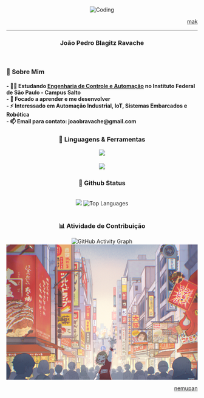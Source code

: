 <!-- Animated GIF Header -->
<div align="center">
  <img align="center" alt="Coding" width="100%" height="400" src="https://64.media.tumblr.com/a24cdc485e978a1273496530d4992573/31d798f6f2dab6f4-b0/s2048x3072/831bd49387357194394502d01ed8c6937042ace9.gifv"/>
  <p align="right"><a href="https://makrustic.tumblr.com/" name="MAK">mak</a></p>
</div>

---------------------------------------------------------------------

<!-- About Me Section -->
<h3 align="center"> João Pedro Blagitz Ravache</h3>

<br>

<h3 align="left">💫 Sobre Mim</h3>

<h4>
- 👨‍🎓 Estudando <a href="https://slt.ifsp.edu.br/index.php/component/content/article?id=510">Engenharia de Controle e Automação</a> no Instituto Federal de São Paulo - Campus Salto<br>
- 📖 Focado a aprender e me desenvolver<br>
- ⚡ Interessado em Automação Industrial, IoT, Sistemas Embarcados e Robótica<br>
- 📫 Email para contato: <strong>joaobravache@gmail.com</strong>

<!-- Skills Section -->
<h3 align="center">🚀 Linguagens & Ferramentas</h3>

<div align="center">
  <img src="https://skillicons.dev/icons?i=arduino,raspberrypi,cpp,c,python,java,html" /><br><br>
  <img src="https://skillicons.dev/icons?i=photoshop,blender,vscode,github,git,windows,lua" /><br>
</div>

<!-- git stat-->
<h3 align="center">🌱 Github Status</h3>
<br>
<div align="center">
  <img width="435" src="https://github-readme-stats.vercel.app/api?username=mrnutsu&count_private=true&show_icons=true&theme=nord&rank_icon=github&border_radius=10"/>
  <img width="330" src="https://github-readme-stats.vercel.app/api/top-langs/?username=mrnutsu&theme=nord&hide_border=false&include_all_commits=true&count_private=true&layout=compact" alt="Top Languages">
  
<!-- Proudly created with GPRM ( https://gprm.itsvg.in ) -->
</div>
<br/>

<!-- Activity Graph -->
<h3 align="center">📊 Atividade de Contribuição</h3>
<div align="center">
  <img src="https://github-readme-activity-graph.vercel.app/graph?username=mrnutsu&theme=react-dark&bg_color=0D1117&color=008F11&line=248D27&point=ffffff&area=true&hide_border=true" alt="GitHub Activity Graph" />
</div>



<div align="center">
  <img align="center" alt="Coding"  src="arte/dotonbori.png"/>
  <p align="right"><a href="https://www.nemupan.com/gallery" name="NEMUPAN">nemupan</a></p>
</div>

<!--
<div align="center">
  <p>⚠️ Esse README é unicamente projetado por <strong>João Ravache</strong>.
</div>
-->
